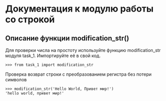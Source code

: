 Документация к модулю работы со строкой
===
Описание функции modification_str()
---
Для проверки числа на простоту используйте функцию modification_str модуля task_1. Импортируйте её в свой код.  

    >>> from task_1 import modification_str  

Проверка возврат строки с преобразованием регистра без потери символов  

    >>> modification_str('Hello World, Привет мир!')
    'hello world, привет мир!'


